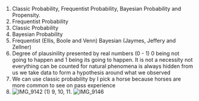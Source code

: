 1. Classic Probability, Frequentist Probability, Bayesian Probability and Propensity.
2. Frequentist Probability 
3. Classic Probability
4. Bayesian Probability
5. Frequentist (Ellis, Boole and Venn) Bayesian (Jaymes, Jeffery and Zellner)
6. Degree of plausinility presented by real numbers (0 - 1) 0 being not going to happen and 1 being its going to happen.  It is not a necessity not everything can be counted for natural phenomena is always hidden from us we take data to form a hypothesis around what we observed
7. We can use classic probability by I pick a horse because horses are more common to see on pass experience
8. ![IMG_9142 (1)](https://github.com/Lillyrives/IDS2024S/assets/157654675/02ed37dc-9b1a-493d-8146-e57e4cd374e1)
9, 10, 11. ![IMG_9146](https://github.com/Lillyrives/IDS2024S/assets/157654675/86081dac-c096-4d20-820d-c79b0bfba521)
  
